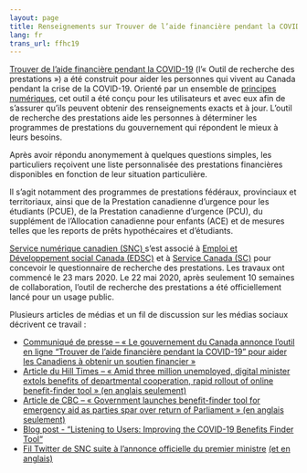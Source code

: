 ```yaml
---
layout: page
title: Renseignements sur Trouver de l’aide financière pendant la COVID-19
lang: fr
trans_url: ffhc19
---
```

[Trouver de l’aide financière pendant la COVID-19](https://covid-prestations.alpha.canada.ca/fr/debut) (l’« Outil de recherche des prestations ») a été construit pour aider les personnes qui vivent au Canada pendant la crise de la COVID-19. Orienté par un ensemble de [principes numériques](https://www.canada.ca/fr/gouvernement/systeme/gouvernement-numerique/normes-numeriques-gouvernement-canada.html), cet outil a été conçu pour les utilisateurs et avec eux afin de s’assurer qu’ils peuvent obtenir des renseignements exacts et à jour. L’outil de recherche des prestations aide les personnes à déterminer les programmes de prestations du gouvernement qui répondent le mieux à leurs besoins.


Après avoir répondu anonymement à quelques questions simples, les particuliers reçoivent une liste personnalisée des prestations financières disponibles en fonction de leur situation particulière.

Il s’agit notamment des programmes de prestations fédéraux, provinciaux et territoriaux, ainsi que de la Prestation canadienne d’urgence pour les étudiants (PCUE), de la Prestation canadienne d’urgence (PCU), du supplément de l’Allocation canadienne pour enfants (ACE) et de mesures telles que les reports de prêts hypothécaires et d’étudiants. 

[Service numérique canadien (SNC) ](https://numerique.canada.ca/) s’est associé à [Emploi et Développement social Canada (EDSC)](https://www.canada.ca/fr/emploi-developpement-social.html) et à [Service Canada (SC)](https://www.canada.ca/fr/emploi-developpement-social/ministere/portefeuille/service-canada.html) pour concevoir le questionnaire de recherche des prestations. Les travaux ont commencé le 23 mars 2020. Le 22 mai 2020, après seulement 10 semaines de collaboration, l’outil de recherche des prestations a été officiellement lancé pour un usage public.

Plusieurs articles de médias et un fil de discussion sur les médias sociaux décrivent ce travail :

* [Communiqué de presse – « Le gouvernement du Canada annonce l’outil en ligne “Trouver de l’aide financière pendant la COVID-19” pour aider les Canadiens à obtenir un soutien financier »](https://www.canada.ca/fr/secretariat-conseil-tresor/nouvelles/2020/05/le-gouvernement-du-canada-lance-loutil-en-ligne-trouver-de-laide-financiere-pendant-la-covid-19--pour-aider-les-canadiens-aobtenir-un-soutien-finan.html)
* [Article du Hill Times – « Amid three million unemployed, digital minister extols benefits of departmental cooperation, rapid rollout of online benefit-finder tool » (en anglais seulement)](https://www.hilltimes.com/2020/06/04/amid-three-million-unemployed-digital-minister-extols-benefits-of-departmental-cooperation-rapid-rollout-of-online-benefit-finder-tool/251465?utm_source=Subscriber+-++Hill+Times+Publishing&utm_campaign=5732f84b1c-EMAIL_CAMPAIGN_2020_06_05_10_00&utm_medium=email&utm_term=0_8edecd9364-5732f84b1c-91422728&mc_cid=5732f84b1c&mc_eid=262507f43d)
* [Article de CBC – « Government launches benefit-finder tool for emergency aid as parties spar over return of Parliament » (en anglais seulement)](https://www.cbc.ca/news/politics/benefits-aid-covid19-parliament-house-1.5580106)
* [Blog post - “Listening to Users: Improving the COVID-19 Benefits Finder Tool“](https://digital.canada.ca/2020/07/06/improving-our-covid-19-benefits-finder-tool-using-a-feedback-text-box/)
* [Fil Twitter de SNC suite à l’annonce officielle du premier ministre](https://twitter.com/CDS_GC/status/1263857242199265280) [(et en anglais)](https://twitter.com/SNC_GC/status/1263859639483092992)